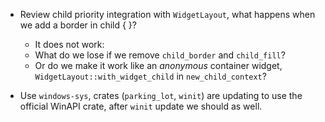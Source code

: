 * Review child priority integration with `WidgetLayout`, what happens when we add a border in child { }?
   - It does not work:
    - What do we lose if we remove `child_border` and `child_fill`?
    - Or do we make it work like an *anonymous* container widget, `WidgetLayout::with_widget_child` in `new_child_context`? 

* Use `windows-sys`, crates (`parking_lot`, `winit`) are updating to use the official WinAPI crate, after `winit` update we should as well.